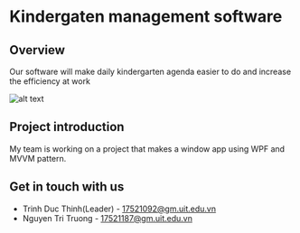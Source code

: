 # Kindergaten management software

## Overview

Our software will make daily kindergarten agenda easier to do and increase the efficiency at work

![alt text](https://github.com/trinhthinh388/Kindergarten-management/blob/master/Capture.PNG)

## Project introduction 

My team is working on a project that makes a window app using WPF and MVVM pattern.

## Get in touch with us
- Trinh Duc Thinh(Leader) - 17521092@gm.uit.edu.vn
- Nguyen Tri Truong - 17521187@gm.uit.edu.vn

